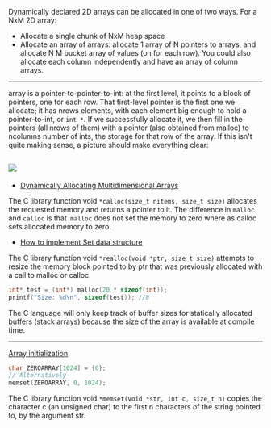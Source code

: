 Dynamically declared 2D arrays can be allocated in one of two ways. For a NxM 2D array:
* Allocate a single chunk of NxM heap space
* Allocate an array of arrays: allocate 1 array of N pointers to arrays, and allocate N M bucket array of values (on for each row). You could also allocate each column independently and have an array of column arrays.

------

array is a pointer-to-pointer-to-int: at the first level, it points to a block of pointers, one for each row. That first-level pointer is the first one we allocate; it has nrows elements, with each element big enough to hold a pointer-to-int, or `int *`. If we successfully allocate it, we then fill in the pointers (all nrows of them) with a pointer (also obtained from malloc) to ncolumns number of ints, the storage for that row of the array. If this isn't quite making sense, a picture should make everything clear:

![](http://c-faq.com/~scs/cclass/int/fig23.1.gifm)
------

* [ Dynamically Allocating Multidimensional Arrays](http://c-faq.com/~scs/cclass/int/sx9b.html)

The C library function void `*calloc(size_t nitems, size_t size)` allocates the requested memory and returns a pointer to it. The difference in `malloc` and `calloc` is that` malloc` does not set the memory to zero where as calloc sets allocated memory to zero.

* [How to implement Set data structure](https://stackoverflow.com/q/2630738/7583919)


The C library function void `*realloc(void *ptr, size_t size)` attempts to resize the memory block pointed to by ptr that
was previously allocated with a call to malloc or calloc.


```c
int* test = (int*) malloc(20 * sizeof(int));
printf("Size: %d\n", sizeof(test)); //8
```
The C language will only keep track of buffer sizes for statically allocated buffers (stack arrays) because the size of the array is available at compile time.


-------
[Array initialization](https://stackoverflow.com/a/2589751/7583919)

```c
char ZEROARRAY[1024] = {0};
// Alternatively
memset(ZEROARRAY, 0, 1024);
```

The C library function void `*memset(void *str, int c, size_t n)` copies the character c (an unsigned char) to the first
 n characters of the string pointed to, by the argument str.
